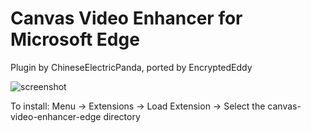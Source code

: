 # Canvas Video Enhancer for Microsoft Edge

Plugin by ChineseElectricPanda, ported by EncryptedEddy

![screenshot](https://i.imgur.com/AJjHiNN.png)

To install: Menu -> Extensions -> Load Extension -> Select the canvas-video-enhancer-edge directory
